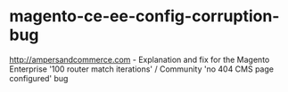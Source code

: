 # magento-ce-ee-config-corruption-bug
http://ampersandcommerce.com - Explanation and fix for the Magento Enterprise '100 router match iterations' / Community 'no 404 CMS page configured' bug
